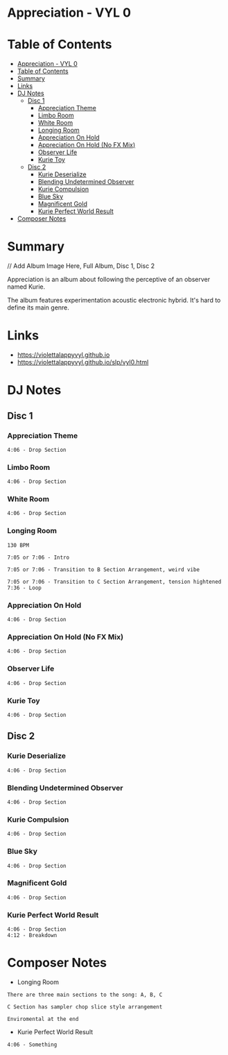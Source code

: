 # Appreciation - VYL 0

# Table of Contents
- [Appreciation - VYL 0](#appreciation---vyl-0)
- [Table of Contents](#table-of-contents)
- [Summary](#summary)
- [Links](#links)
- [DJ Notes](#dj-notes)
  - [Disc 1](#disc-1)
    - [Appreciation Theme](#appreciation-theme)
    - [Limbo Room](#limbo-room)
    - [White Room](#white-room)
    - [Longing Room](#longing-room)
    - [Appreciation On Hold](#appreciation-on-hold)
    - [Appreciation On Hold (No FX Mix)](#appreciation-on-hold-no-fx-mix)
    - [Observer Life](#observer-life)
    - [Kurie Toy](#kurie-toy)
  - [Disc 2](#disc-2)
    - [Kurie Deserialize](#kurie-deserialize)
    - [Blending Undetermined Observer](#blending-undetermined-observer)
    - [Kurie Compulsion](#kurie-compulsion)
    - [Blue Sky](#blue-sky)
    - [Magnificent Gold](#magnificent-gold)
    - [Kurie Perfect World Result](#kurie-perfect-world-result)
- [Composer Notes](#composer-notes)

# Summary

// Add Album Image Here, Full Album, Disc 1, Disc 2

Appreciation is an album about following the perceptive of an observer named Kurie.

The album features experimentation acoustic electronic hybrid. It's hard to define its main genre.

# Links
- https://violettalappyvyl.github.io
- https://violettalappyvyl.github.io/slp/vyl0.html

# DJ Notes

## Disc 1

### Appreciation Theme

```
4:06 - Drop Section
```

### Limbo Room

```
4:06 - Drop Section
```

### White Room

```
4:06 - Drop Section
```

### Longing Room

```
130 BPM

7:05 or 7:06 - Intro

7:05 or 7:06 - Transition to B Section Arrangement, weird vibe

7:05 or 7:06 - Transition to C Section Arrangement, tension hightened
7:36 - Loop
```

### Appreciation On Hold

```
4:06 - Drop Section
```

### Appreciation On Hold (No FX Mix)

```
4:06 - Drop Section
```

### Observer Life

```
4:06 - Drop Section
```

### Kurie Toy

```
4:06 - Drop Section
```

## Disc 2

### Kurie Deserialize

```
4:06 - Drop Section
```

### Blending Undetermined Observer

```
4:06 - Drop Section
```

### Kurie Compulsion

```
4:06 - Drop Section
```

### Blue Sky

```
4:06 - Drop Section
```

### Magnificent Gold

```
4:06 - Drop Section
```

### Kurie Perfect World Result

```
4:06 - Drop Section
4:12 - Breakdown
```

# Composer Notes

- Longing Room

```
There are three main sections to the song: A, B, C

C Section has sampler chop slice style arrangement

Enviromental at the end
```

- Kurie Perfect World Result

```
4:06 - Something
```